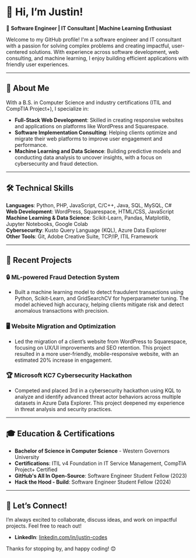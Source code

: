 # 👋 Hi, I’m Justin!

🔹 **Software Engineer | IT Consultant | Machine Learning Enthusiast**  

Welcome to my GitHub profile! I'm a software engineer and IT consultant with a passion for solving complex problems and creating impactful, user-centered solutions. With experience across software development, web consulting, and machine learning, I enjoy building efficient applications with friendly user experiences.

---

## 🚀 About Me

With a B.S. in Computer Science and industry certifications (ITIL and CompTIA Project+), I specialize in:
- **Full-Stack Web Development**: Skilled in creating responsive websites and applications on platforms like WordPress and Squarespace.
- **Software Implementation Consulting**: Helping clients optimize and migrate their web platforms to improve user engagement and performance.
- **Machine Learning and Data Science**: Building predictive models and conducting data analysis to uncover insights, with a focus on cybersecurity and fraud detection.

---

## 🛠️ Technical Skills

**Languages**: Python, PHP, JavaScript, C/C++, Java, SQL, MySQL, C#  
**Web Development**: WordPress, Squarespace, HTML/CSS, JavaScript  
**Machine Learning & Data Science**: Scikit-Learn, Pandas, Matplotlib, Jupyter Notebooks, Google Colab  
**Cybersecurity**: Kusto Query Language (KQL), Azure Data Explorer  
**Other Tools**: Git, Adobe Creative Suite, TCP/IP, ITIL Framework  

---

## 💼 Recent Projects

### 🔒 ML-powered Fraud Detection System
- Built a machine learning model to detect fraudulent transactions using Python, Scikit-Learn, and GridSearchCV for hyperparameter tuning. The model achieved high accuracy, helping clients mitigate risk and detect anomalous transactions with precision.

### 🖥️ Website Migration and Optimization
- Led the migration of a client’s website from WordPress to Squarespace, focusing on UX/UI improvements and SEO retention. This project resulted in a more user-friendly, mobile-responsive website, with an estimated 20% increase in engagement.

### 🏆 Microsoft KC7 Cybersecurity Hackathon
- Competed and placed 3rd in a cybersecurity hackathon using KQL to analyze and identify advanced threat actor behaviors across multiple datasets in Azure Data Explorer. This project deepened my experience in threat analysis and security practices.

---

## 🎓 Education & Certifications

- **Bachelor of Science in Computer Science** - Western Governors University
- **Certifications**: ITIL v4 Foundation in IT Service Management, CompTIA Project+ Certified
- **GitHub's All In Open-Source**: Software Engineer Student Fellow (2023)
- **Hack the Hood - Build**: Software Engineer Student Fellow (2024)

---

## 🤝 Let’s Connect!

I’m always excited to collaborate, discuss ideas, and work on impactful projects. Feel free to reach out!

- **LinkedIn**: [linkedin.com/in/justin-codes](https://linkedin.com/in/justin-codes)

Thanks for stopping by, and happy coding! 😊
